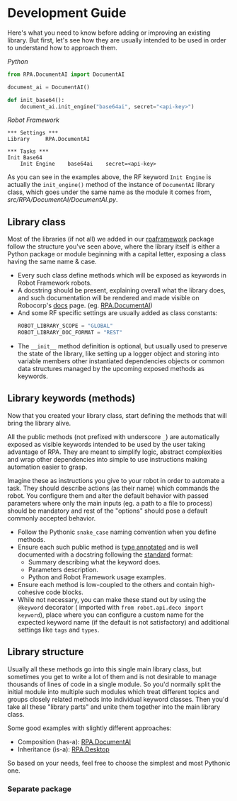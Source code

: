 # Development Guide

Here's what you need to know before adding or improving an existing library. But first,
let's see how they are usually intended to be used in order to understand how to
approach them.

_Python_
```python
from RPA.DocumentAI import DocumentAI

document_ai = DocumentAI()

def init_base64():
    document_ai.init_engine("base64ai", secret="<api-key>")
```

_Robot Framework_
```robotframework
*** Settings ***
Library     RPA.DocumentAI

*** Tasks ***
Init Base64
    Init Engine    base64ai    secret=<api-key>
```

As you can see in the examples above, the RF keyword `Init Engine` is actually the
`init_engine()` method of the instance of `DocumentAI` library class, which goes under
the same name as the module it comes from, _src/RPA/DocumentAI/DocumentAI.py_.

## Library class

Most of the libraries (if not all) we added in our
[rpaframework](https://pypi.org/project/rpaframework/) package follow the structure
you've seen above, where the library itself is either a  Python package or module
beginning with a capital letter, exposing a class having the same name & case.

- Every such class define methods which will be exposed as keywords in Robot Framework
  robots.
- A docstring should be present, explaining overall what the library does, and such
  documentation will be rendered and made visible on Robocorp's
  [docs](https://robocorp.com/docs/) page. (eg.
  [RPA.DocumentAI](https://robocorp.com/docs/libraries/rpa-framework/rpa-documentai))
- And some RF specific settings are usually added as class constants:
  ```python
  ROBOT_LIBRARY_SCOPE = "GLOBAL"
  ROBOT_LIBRARY_DOC_FORMAT = "REST"
  ```
- The `__init__` method definition is optional, but usually used to preserve the state
  of the library, like setting up a logger object and storing into variable members
  other instantiated dependencies objects or common data structures managed by the
  upcoming exposed methods as keywords.

## Library keywords (methods)

Now that you created your library class, start defining the methods that will bring the
library alive.

All the public methods (not prefixed with underscore `_`) are automatically exposed as
visible keywords intended to be used by the user taking advantage of RPA. They are
meant to simplify logic, abstract complexities and wrap other dependencies into simple
to use instructions making automation easier to grasp.

Imagine these as instructions you give to your robot in order to automate a task. They
should describe actions (as their name) which commands the robot. You configure them
and alter the default behavior with passed parameters where only the main inputs (eg.
a path to a file to process) should be mandatory and rest of the "options" should pose
a default commonly accepted behavior.

- Follow the Pythonic `snake_case` naming convention when you define methods.
- Ensure each such public method is
  [type annotated](https://docs.python.org/3/library/typing.html) and is well
  documented with a docstring following the
  [standard](https://github.com/robocorp/rpaframework/issues/357#issue-1100365552)
  format:
  - Summary describing what the keyword does.
  - Parameters description.
  - Python and Robot Framework usage examples.
- Ensure each method is low-coupled to the others and contain high-cohesive code
  blocks.
- While not necessary, you can make these stand out by using the `@keyword` decorator (
  imported with `from robot.api.deco import keyword`), place where you can configure
  a custom name for the expected keyword name (if the default is not satisfactory) and
  additional settings like `tags` and `types`.

## Library structure

Usually all these methods go into this single main library class, but sometimes you get
to write a lot of them and is not desirable to manage thousands of lines of code in a
single module. So you'd normally split the initial module into multiple such modules
which treat different topics and groups closely related methods into individual keyword
classes. Then you'd take all these "library parts" and unite them together into the
main library class.

Some good examples with slightly different approaches:
- Composition (has-a): [RPA.DocumentAI](../../../packages/main/src/RPA/DocumentAI/DocumentAI.py)
- Inheritance (is-a): [RPA.Desktop](../../../packages/main/src/RPA/Desktop/__init__.py)

So based on your needs, feel free to choose the simplest and most Pythonic one.

### Separate package
